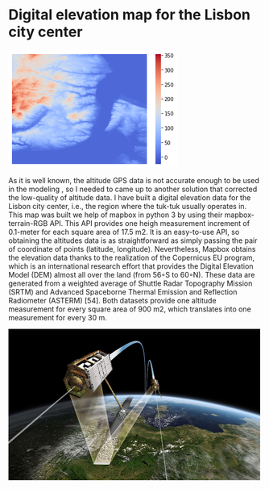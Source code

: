 
# Digital elevation map for the Lisbon city center

![Alt Text](altitude_top.png?raw=true)


As it is well known, the altitude GPS data is not accurate enough to be used in the modeling , so I needed to came up to another solution that corrected the low-quality of altitude data. I have built a digital elevation data for the Lisbon city center, i.e., the region where the tuk-tuk usually operates in. This map was built we help of mapbox in python 3 by using their mapbox-terrain-RGB API. This API provides one heigh measurement increment of 0.1-meter for each square area of 17.5 m2. It is an easy-to-use API, so obtaining the altitudes data is as straightforward as simply
passing the pair of coordinate of points (latitude, longitude). Nevertheless, Mapbox obtains the elevation data thanks to the realization of the Copernicus EU program, which is an international research effort that provides the Digital Elevation Model (DEM) almost all over the land (from 56◦S to 60◦N). These data are generated from a weighted average of Shuttle Radar Topography Mission (SRTM) and Advanced Spaceborne Thermal Emission and Reflection Radiometer (ASTERM) [54]. Both datasets provide one altitude measurement for every square area of 900 m2, which translates into one measurement for every  30 m.


<img src="twin-satellites-terrasar-x-tandem-x.jpg" width="500" height="300">

